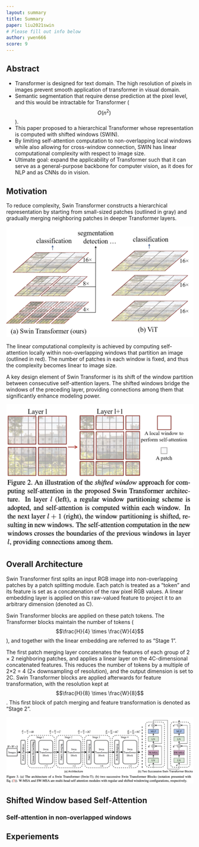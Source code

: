 ```yaml
---
layout: summary
title: Summary
paper: liu2021swin 
# Please fill out info below
author: ywen666
score: 9
---
```


## Abstract
* Transformer is designed for text domain. The high resolution of pixels in images prevent smooth application of transformer in visual domain. 
* Semantic segmentation that require dense prediction at the pixel level, and this would be intractable for Transformer ($$O(n^2)$$).
* This paper proposed to a hierarchical Transformer whose representation is computed with shifted windows (SWIN). 
* By limiting self-attention computation to non-overlapping local windows while also allowing for cross-window connection, SWIN has linear computational complexity with respect to image size. 
* Ultimate goal: expand the applicability of Transformer such that it can serve as a general-purpose
backbone for computer vision, as it does for NLP and as CNNs do in vision. 

## Motivation
To reduce complexity, Swin Transformer constructs a hierarchical representation by starting from small-sized patches (outlined in gray) and gradually merging neighboring patches in deeper
Transformer layers. 

<img width="650px" src="liu2021swin_2a.png"/>  

The linear computational complexity is achieved by computing self-attention locally within non-overlapping windows that partition an image (outlined in red). The number of patches in each
window is fixed, and thus the complexity becomes linear to image size.

A key design element of Swin Transformer is its shift of the window partition between consecutive self-attention layers. The shifted windows bridge the windows of the preceding layer, providing connections among them that significantly enhance modeling power. 

<img width="650px" src="liu2021swin_2b.png"/>  

## Overall Architecture

Swin Transformer first splits an input RGB image into non-overlapping patches by a patch splitting module. Each patch is treated as a “token” and its feature is set as a concatenation of the raw pixel RGB values. A linear embedding layer is applied on this raw-valued feature to project it to an arbitrary dimension (denoted as C).

Swin Transformer blocks are applied on these patch tokens. The Transformer blocks maintain the number of tokens ($$\frac{H}{4} \times \frac{W}{4}$$), and together with the linear embedding are referred to as “Stage 1”.

The first patch merging layer concatenates the features of each group of 2 × 2 neighboring patches, and applies a linear layer on the 4C-dimensional concatenated features. This reduces the number of tokens by a multiple of 2×2 = 4 (2× downsampling of resolution), and the output dimension is set to 2C. Swin Transformer blocks are applied afterwards for feature transformation, with the resolution kept at $$\frac{H}{8} \times \frac{W}{8}$$. This first block of patch merging
and feature transformation is denoted as “Stage 2”.

<img width="650px" src="liu2021swin_2c.png"/>  

## Shifted Window based Self-Attention
### Self-attention in non-overlapped windows

## Experiements